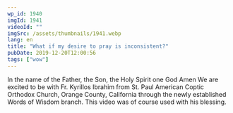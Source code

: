 ```yaml
---
wp_id: 1940
imgId: 1941
videoId: ""
imgSrc: /assets/thumbnails/1941.webp
lang: en
title: "What if my desire to pray is inconsistent?"
pubDate: 2019-12-20T12:00:56
tags: ["wow"]
---
```


<!-- page: 6 -->

<p>In the name of the Father, the Son, the Holy Spirit one God Amen We are excited to be with Fr. Kyrillos Ibrahim from St. Paul American Coptic Orthodox Church, Orange County, California through the newly established Words of Wisdom branch. This video was of course used with his blessing.</p>
